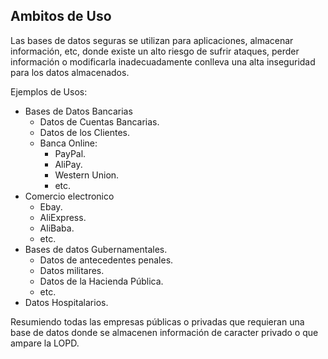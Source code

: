 ## Ambitos de Uso

Las bases de datos seguras se utilizan para aplicaciones, almacenar información, etc, donde existe un alto riesgo de sufrir ataques, perder información o modificarla inadecuadamente
conlleva una alta inseguridad para los datos almacenados. 

Ejemplos de Usos:

- Bases de Datos Bancarias
    - Datos de Cuentas Bancarias.
    - Datos de los Clientes.
    - Banca Online:
        - PayPal.
        - AliPay.
        - Western Union.
        - etc.
- Comercio electronico
    - Ebay.
    - AliExpress.
    - AliBaba.
    - etc.
- Bases de datos Gubernamentales.
    -  Datos de antecedentes penales.
    -  Datos militares.
    -  Datos de la Hacienda Pública.
    -  etc.
- Datos Hospitalarios.

Resumiendo todas las empresas públicas o privadas que requieran una base de datos donde se almacenen información de caracter privado o que ampare la LOPD. 


